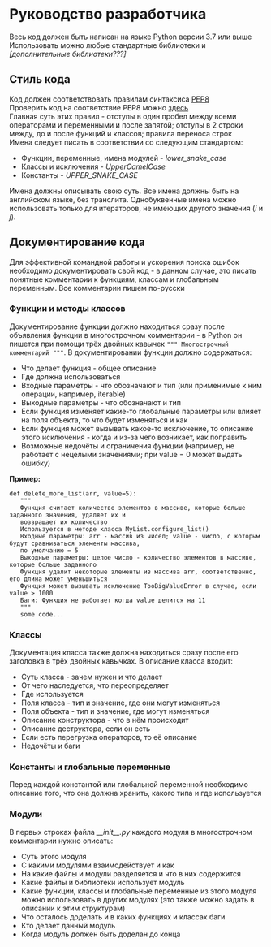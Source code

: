 # Руководство разработчика
Весь код должен быть написан на языке Python версии 3.7 или выше  
Использовать можно любые стандартные библиотеки и *[дополнительные библиотеки???]*

## Стиль кода
Код должен соответствовать правилам синтаксиса [PEP8](https://pep8.ru/doc/pep8/)  
Проверить код на соответствие PEP8 можно [здесь](http://pep8online.com/)  
Главная суть этих правил - отступы в один пробел между всеми операторами и переменными и после запятой; отступы в 2 строки между, до и после функций и классов; правила переноса строк  
Имена следует писать в соответствии со следующим стандартом:
- Функции, переменные, имена модулей - *lower_snake_case*
- Классы и исключения - *UpperCamelCase*
- Константы - *UPPER_SNAKE_CASE*  

Имена должны описывать свою суть. Все имена должны быть на английском языке, без транслита. Однобуквенные имена можно использовать только для итераторов, не имеющих другого значения (*i* и *j*).

## Документирование кода
Для эффективной командной работы и ускорения поиска ошибок необходимо документировать свой код - в данном случае, это писать понятные комментарии к функциям, классам и глобальным переменным.
Все комментарии пишем по-русски

### Функции и методы классов
Документирование функции должно находиться сразу после объявления функции в многострочном комментарии - в Python он пишется при помощи трёх двойных кавычек ```""" Многострочный комментарий """```.
В документировании функции должно содержаться:
* Что делает функция - общее описание
* Где должна использоваться
* Входные параметры - что обозначают и тип (или применимые к ним операции, например, iterable)
* Выходные параметры - что обозначают и тип
* Если функция изменяет какие-то глобальные параметры или влияет на поля объекта, то что будет изменяться и как
* Если функция может вызывать какое-то исключение, то описание этого исключения - когда и из-за чего возникает, как поправить
* Возможные недочёты и ограничения функции (например, не работает с нецелыми значениями; при value = 0 может выдать ошибку)

**Пример:**
```
def delete_more_list(arr, value=5):
   """
   Функция считает количество элементов в массиве, которые больше заданного значения, удаляет их и
   возвращает их количество
   Используется в методе класса MyList.configure_list()
   Входные параметры: arr - массив из чисел; value - число, с которым будут сравниваться элементы массива,
   по умолчанию = 5
   Выходные параметры: целое число - количество элементов в массиве, которые больше заданного
   Функция удалит некоторые элементы из массива arr, соответственно, его длина может уменьшиться
   Функция может вызывать исключение TooBigValueError в случае, если value > 1000
   Баги: Функция не работает когда value делится на 11
   """
   some code...
```

### Классы
Документация класса также должна находиться сразу после его заголовка в трёх двойных кавычках. В описание класса входит:
* Суть класса - зачем нужен и что делает
* От чего наследуется, что переопределяет
* Где используется
* Поля класса - тип и значение, где они могут изменяться
* Поля объекта - тип и значение, где могут изменяться
* Описание конструктора - что в нём происходит
* Описание деструктора, если он есть
* Если есть перегрузка операторов, то её описание
* Недочёты и баги

### Константы и глобальные переменные
Перед каждой константой или глобальной переменной необходимо описание того, что она должна хранить, какого типа и где используется

### Модули
В первых строках файла *\_\_init\_\_.py* каждого модуля в многострочном комментарии нужно описать:
* Суть этого модуля
* С какими модулями взаимодействует и как
* На какие файлы и модули разделяется и что в них содержится
* Какие файлы и библиотеки использует модуль
* Какие функции, классы и глобальные переменные из этого модуля можно использовать в других модулях (это также можно задать в описании к этим структурам)
* Что осталось доделать и в каких функциях и классах баги
* Кто делает данный модуль
* Когда модуль должен быть доделан до конца
